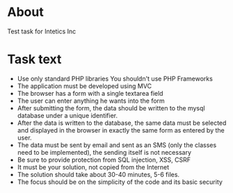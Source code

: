 # About
Test task for Intetics Inc

# Task text
* Use only standard PHP libraries You shouldn't use PHP Frameworks
* The application must be developed using MVC
* The browser has a form with a single textarea field
* The user can enter anything he wants into the form
* After submitting the form, the data should be written to the mysql database under a unique identifier.
* After the data is written to the database, the same data must be selected and displayed in the browser in exactly the same form as entered by the user.
* The data must be sent by email and sent as an SMS (only the classes need to be implemented), the sending itself is not necessary
* Be sure to provide protection from SQL injection, XSS, CSRF
* It must be your solution, not copied from the Internet
* The solution should take about 30-40 minutes, 5-6 files.
* The focus should be on the simplicity of the code and its basic security
